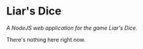 # Liar's Dice
*A NodeJS web application for the game Liar's Dice.*

There's nothing here right now.
